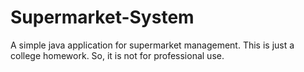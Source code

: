 # Supermarket-System
A simple java application for supermarket management. This is just a college homework. So, it is not for professional use.
